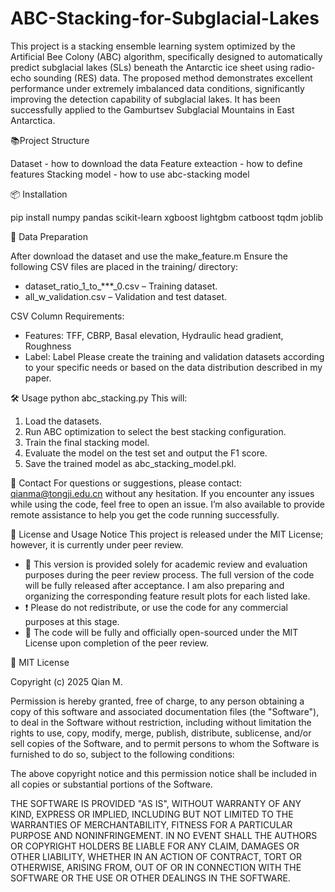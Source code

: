 # ABC-Stacking-for-Subglacial-Lakes
This project is a stacking ensemble learning system optimized by the Artificial Bee Colony (ABC) algorithm, specifically designed to automatically predict subglacial lakes (SLs) beneath the Antarctic ice sheet using radio-echo sounding (RES) data. The proposed method demonstrates excellent performance under extremely imbalanced data conditions, significantly improving the detection capability of subglacial lakes. It has been successfully applied to the Gamburtsev Subglacial Mountains in East Antarctica.

📚Project Structure

Dataset - how to download the data
Feature exteaction - how to define features
Stacking model - how to use abc-stacking model 

📦 Installation

pip install numpy pandas scikit-learn xgboost lightgbm catboost tqdm joblib

📂 Data Preparation

After download the dataset and use the make_feature.m
Ensure the following CSV files are placed in the training/ directory:
- dataset_ratio_1_to_***_0.csv – Training dataset. 
- all_w_validation.csv – Validation and test dataset.
  
CSV Column Requirements:
- Features: TFF, CBRP, Basal elevation, Hydraulic head gradient, Roughness
- Label: Label
Please create the training and validation datasets according to your specific needs or based on the data distribution described in my paper. 

🛠 Usage
python abc_stacking.py
This will:
1. Load the datasets.
2. Run ABC optimization to select the best stacking configuration.
3. Train the final stacking model.
4. Evaluate the model on the test set and output the F1 score.
5. Save the trained model as abc_stacking_model.pkl.
   
📧 Contact
For questions or suggestions, please contact: qianma@tongji.edu.cn without any hesitation. If you encounter any issues while using the code, feel free to open an issue. I’m also available to provide remote assistance to help you get the code running successfully.

📄 License and Usage Notice
This project is released under the MIT License; however, it is currently under peer review.
- 📖 This version is provided solely for academic review and evaluation purposes during the peer review process. The full version of the code will be fully released after acceptance.
I am also preparing and organizing the corresponding feature result plots for each listed lake. 
- ❗ Please do not  redistribute, or use the code for any commercial purposes at this stage.
- 📅 The code will be fully and officially open-sourced under the MIT License upon completion of the peer review.
  
📜 MIT License

Copyright (c) 2025 Qian M.

Permission is hereby granted, free of charge, to any person obtaining a copy
of this software and associated documentation files (the "Software"), to deal
in the Software without restriction, including without limitation the rights 
to use, copy, modify, merge, publish, distribute, sublicense, and/or sell 
copies of the Software, and to permit persons to whom the Software is 
furnished to do so, subject to the following conditions:

The above copyright notice and this permission notice shall be included in 
all copies or substantial portions of the Software.

THE SOFTWARE IS PROVIDED "AS IS", WITHOUT WARRANTY OF ANY KIND, EXPRESS OR 
IMPLIED, INCLUDING BUT NOT LIMITED TO THE WARRANTIES OF MERCHANTABILITY, 
FITNESS FOR A PARTICULAR PURPOSE AND NONINFRINGEMENT. IN NO EVENT SHALL THE 
AUTHORS OR COPYRIGHT HOLDERS BE LIABLE FOR ANY CLAIM, DAMAGES OR OTHER 
LIABILITY, WHETHER IN AN ACTION OF CONTRACT, TORT OR OTHERWISE, ARISING 
FROM, OUT OF OR IN CONNECTION WITH THE SOFTWARE OR THE USE OR OTHER DEALINGS 
IN THE SOFTWARE.

